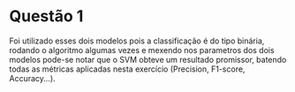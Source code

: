 # Questão 1

Foi utilizado esses dois modelos pois a classificação é do tipo binária, rodando o algoritmo algumas vezes e mexendo nos parametros dos dois modelos pode-se notar que o SVM obteve um resultado promissor, batendo todas as métricas aplicadas nesta exercício (Precision, F1-score, Accuracy...).